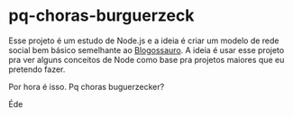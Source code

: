 # pq-choras-burguerzeck

Esse projeto é um estudo de Node.js e a ideia é criar um modelo de rede social bem básico semelhante ao [Blogossauro](https://github.com/oieusouoede/blogossauro). A ideia é usar esse projeto pra ver alguns conceitos de Node como base pra projetos maiores que eu pretendo fazer.

Por hora é isso. Pq choras buguerzecker?

Éde
